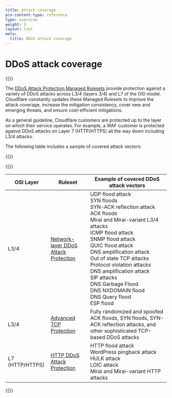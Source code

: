 ```yaml
---
title: Attack coverage
pcx-content-type: reference
type: overview
weight: 3
layout: list
meta:
  title: DDoS attack coverage
---
```


# DDoS attack coverage

{{<content-column>}}

The [DDoS Attack Protection Managed Rulesets](/ddos-protection/managed-rulesets/) provide protection against a variety of DDoS attacks across L3/4 (layers 3/4) and L7 of the OSI model. Cloudflare constantly updates these Managed Rulesets to improve the attack coverage, increase the mitigation consistency, cover new and emerging threats, and ensure cost-efficient mitigations.

As a general guideline, Cloudflare customers are protected up to the layer on which their service operates. For example, a WAF customer is protected against DDoS attacks on Layer 7 (HTTP/HTTPS) all the way down including L3/4 attacks.

The following table includes a sample of covered attack vectors:

{{</content-column>}}

{{<table-wrap>}}

| OSI Layer       | Ruleset                                                                            | Example of covered DDoS attack vectors                                                                                                                                                                                                                                                                                                                                                                       |
| --------------- | ---------------------------------------------------------------------------------- | ------------------------------------------------------------------------------------------------------------------------------------------------------------------------------------------------------------------------------------------------------------------------------------------------------------------------------------------------------------------------------------------------------------ |
| L3/4            | [Network-layer DDoS Attack Protection](/ddos-protection/managed-rulesets/network/) | UDP flood attack<br/>SYN floods<br/>SYN-ACK reflection attack<br/>ACK floods<br/>Mirai and Mirai-variant L3/4 attacks<br/>ICMP flood attack<br/>SNMP flood attack<br/>QUIC flood attack<br/>DNS amplification attack<br/>Out of state TCP attacks<br/>Protocol violation attacks<br/>DNS amplification attack<br/>SIP attacks<br/>DNS Garbage Flood<br/>DNS NXDOMAIN flood<br/>DNS Query flood<br/>ESP flood |
| L3/4            | [Advanced TCP Protection](/ddos-protection/managed-rulesets/tcp-protection/)       | Fully randomized and spoofed ACK floods, SYN floods, SYN-ACK reflection attacks, and other sophisticated TCP-based DDoS attacks                                                                                                                                                                                                                                                                              |
| L7 (HTTP/HTTPS) | [HTTP DDoS Attack Protection](/ddos-protection/managed-rulesets/http/)             | HTTP flood attack<br/>WordPress pingback attack<br/>HULK attack<br/>LOIC attack<br/>Mirai and Mirai-variant HTTP attacks                                                                                                                                                                                                                                                                                     |

{{</table-wrap>}}

